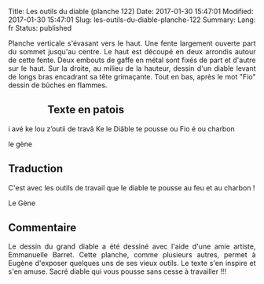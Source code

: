 Title: Les outils du diable (planche 122)
Date: 2017-01-30 15:47:01
Modified: 2017-01-30 15:47:01
Slug: les-outils-du-diable-planche-122
Summary: 
Lang: fr
Status: published

<p style="text-align:justify;">Planche verticale s'évasant vers le haut. Une fente largement ouverte part du sommet jusqu'au centre. Le haut est découpé en deux arrondis autour de cette fente. Deux embouts de gaffe en métal sont fixés de part et d'autre sur le haut. Sur la droite, au milieu de la hauteur, dessin d'un diable levant de longs bras encadrant sa tête grimaçante. Tout en bas, après le mot "Fio" dessin de bûches en flammes. </p>

<figure class="image-block" style="float: left;">
  <img alt="" src="{static}/images/planche_122.png">
  <figcaption style="max-width: 333px"></figcaption>
</figure>

## Texte en patois
i avé ke lou z’outii de travâ Ke le Diâble te pousse ou Fio é ou charbon

le gène


## Traduction
C'est avec les outils de travail que le diable te pousse au feu et au charbon !

Le Gène

## Commentaire
<p style="text-align:justify;">Le dessin du grand diable a été dessiné avec l'aide d'une amie artiste, Emmanuelle Barret. Cette planche, comme plusieurs autres, permet à Eugène d'exposer quelques uns de ses vieux outils. Le texte s'en inspire et s'en amuse. Sacré diable qui vous pousse sans cesse à travailler !!!</p>


